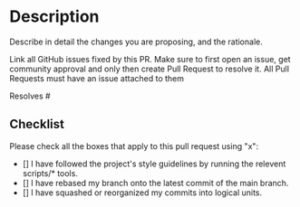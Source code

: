 # Description

Describe in detail the changes you are proposing, and the rationale.

Link all GitHub issues fixed by this PR. Make sure to first open an issue, get community approval and only then create Pull Request to resolve it. All Pull Requests must have an issue attached to them

Resolves #

## Checklist

Please check all the boxes that apply to this pull request using "x":

- [] I have followed the project's style guidelines by running the relevent scripts/\* tools.
- [] I have rebased my branch onto the latest commit of the main branch.
- [] I have squashed or reorganized my commits into logical units.

